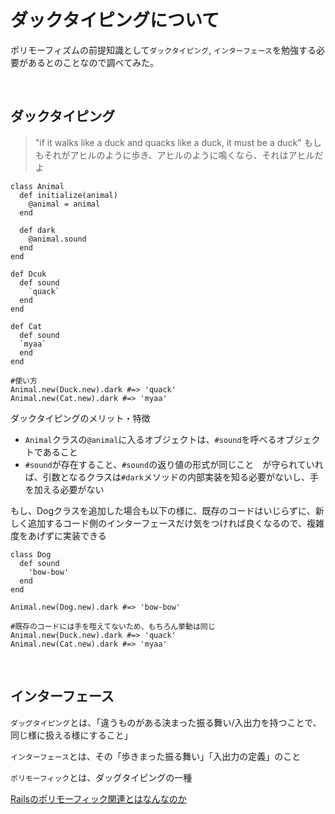 # ダックタイピングについて

ポリモーフィズムの前提知識として`ダックタイピング`, `インターフェース`を勉強する必要があるとのことなので調べてみた。

<br>

## ダックタイピング

> "if it walks like a duck and quacks like a duck, it must be a duck"
> もしもそれがアヒルのように歩き、アヒルのように鳴くなら、それはアヒルだよ

```
class Animal
  def initialize(animal)
    @animal = animal
  end

  def dark
    @animal.sound
  end
end

def Dcuk
  def sound
    `quack`
  end
end

def Cat
  def sound
  `myaa`
  end
end

#使い方
Animal.new(Duck.new).dark #=> 'quack'
Animal.new(Cat.new).dark #=> 'myaa'
```

ダックタイピングのメリット・特徴

- `Animal`クラスの`@animal`に入るオブジェクトは、`#sound`を呼べるオブジェクトであること
- `#sound`が存在すること、`#sound`の返り値の形式が同じこと　が守られていれば、引数となるクラスは`#dark`メソッドの内部実装を知る必要がないし、手を加える必要がない

もし、Dogクラスを追加した場合も以下の様に、既存のコードはいじらずに、新しく追加するコード側のインターフェースだけ気をつければ良くなるので、複雑度をあげずに実装できる

```
class Dog
  def sound
    'bow-bow'
  end
end

Animal.new(Dog.new).dark #=> 'bow-bow'

#既存のコードには手を咥えてないため、もちろん挙動は同じ
Animal.new(Duck.new).dark #=> 'quack'
Animal.new(Cat.new).dark #=> 'myaa'
```

<br>

## インターフェース

`ダッグタイピング`とは、「違うものがある決まった振る舞い/入出力を持つことで、同じ様に扱える様にすること」

`インターフェース`とは、その「歩きまった振る舞い」「入出力の定義」のこと

`ポリモーフィック`とは、ダッグタイピングの一種

[Railsのポリモーフィック関連とはなんなのか](https://qiita.com/itkrt2y/items/32ad1512fce1bf90c20b)

